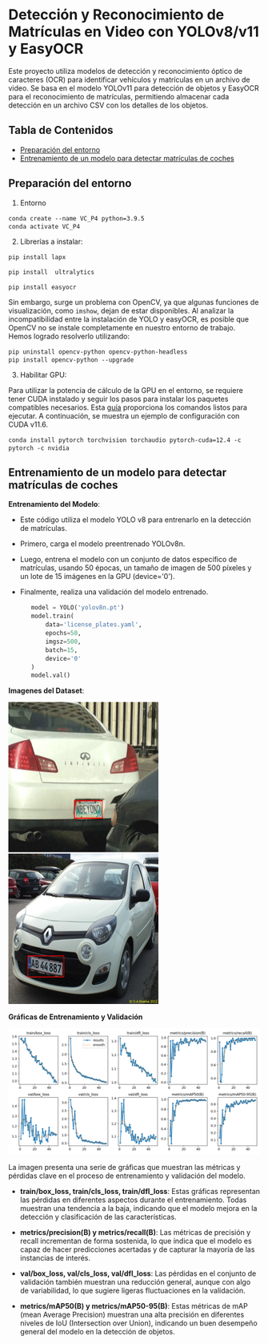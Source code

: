 # Detección y Reconocimiento de Matrículas en Video con YOLOv8/v11 y EasyOCR

Este proyecto utiliza modelos de detección y reconocimiento óptico de caracteres (OCR) para identificar vehículos y matrículas en un archivo de video. Se basa en el modelo YOLOv11 para detección de objetos y EasyOCR para el reconocimiento de matrículas, permitiendo almacenar cada detección en un archivo CSV con los detalles de los objetos.

## Tabla de Contenidos

- [Preparación del entorno](#preparación-del-entorno)
- [Entrenamiento de un modelo para detectar matrículas de coches](#entrenamiento-de-un-modelo-para-detectar-matrículas-de-coches)

## Preparación del entorno

1. Entorno
```
conda create --name VC_P4 python=3.9.5
conda activate VC_P4
```
2. Librerías a instalar:
```
pip install lapx
```
```
pip install  ultralytics
```
```
pip install easyocr
```
Sin embargo, surge un problema con OpenCV, ya que algunas funciones de visualización, como `imshow`, dejan de estar disponibles. Al analizar la incompatibilidad entre la instalación de YOLO y easyOCR, es posible que OpenCV no se instale completamente en nuestro entorno de trabajo. Hemos logrado resolverlo utilizando:
```
pip uninstall opencv-python opencv-python-headless
pip install opencv-python --upgrade
```
3. Habilitar GPU:

Para utilizar la potencia de cálculo de la GPU en el entorno, se requiere tener CUDA instalado y seguir los pasos para instalar los paquetes compatibles necesarios. Esta [guía](https://pytorch.org/get-started/locally/) proporciona los comandos listos para ejecutar. A continuación, se muestra un ejemplo de configuración con CUDA v11.6.
```
conda install pytorch torchvision torchaudio pytorch-cuda=12.4 -c pytorch -c nvidia
```

## Entrenamiento de un modelo para detectar matrículas de coches

**Entrenamiento del Modelo**:
   - Este código utiliza el modelo YOLO v8 para entrenarlo en la detección de matrículas. 
   
   - Primero, carga el modelo preentrenado YOLOv8n. 
   - Luego, entrena el modelo con un conjunto de datos específico de matrículas, usando 50 épocas, un tamaño de imagen de 500 píxeles y un lote de 15 imágenes en la GPU (device='0'). 
   - Finalmente, realiza una validación del modelo entrenado.

     ```python
        model = YOLO('yolov8n.pt')  
        model.train(
            data='license_plates.yaml',
            epochs=50, 
            imgsz=500,
            batch=15,
            device='0' 
        )
        model.val()
     ```

**Imagenes del Dataset**:

<img src="images\Cars94_annotated.png" width="300" height="300" style="display:inline-block;" />
<img src="images\Cars389_annotated.png" width="300" height="300" style="display:inline-block;" />


 **Gráficas de Entrenamiento y Validación**

![Métricas Dataset](model\results.png) 

La imagen presenta una serie de gráficas que muestran las métricas y pérdidas clave en el proceso de entrenamiento y validación del modelo.

- **train/box_loss, train/cls_loss, train/dfl_loss**: Estas gráficas representan las pérdidas en diferentes aspectos durante el entrenamiento. Todas muestran una tendencia a la baja, indicando que el modelo mejora en la detección y clasificación de las características.

- **metrics/precision(B) y metrics/recall(B)**: Las métricas de precisión y recall incrementan de forma sostenida, lo que indica que el modelo es capaz de hacer predicciones acertadas y de capturar la mayoría de las instancias de interés.

- **val/box_loss, val/cls_loss, val/dfl_loss**: Las pérdidas en el conjunto de validación también muestran una reducción general, aunque con algo de variabilidad, lo que sugiere ligeras fluctuaciones en la validación.

- **metrics/mAP50(B) y metrics/mAP50-95(B)**: Estas métricas de mAP (mean Average Precision) muestran una alta precisión en diferentes niveles de IoU (Intersection over Union), indicando un buen desempeño general del modelo en la detección de objetos.


